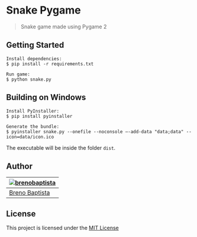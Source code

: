 # Snake Pygame

> Snake game made using Pygame 2

## Getting Started

```
Install dependencies:
$ pip install -r requirements.txt

Run game:
$ python snake.py
```

## Building on Windows

```
Install PyInstaller:
$ pip install pyinstaller

Generate the bundle:
$ pyinstaller snake.py --onefile --noconsole –-add-data "data;data" --icon=data/icon.ico
```

The executable will be inside the folder `dist`.

## Author

| [![brenobaptista](https://avatars1.githubusercontent.com/u/47641641?s=120&v=4)](https://github.com/brenobaptista) |
| ----------------------------------------------------------------------------------------------------------------- |
| [Breno Baptista](https://github.com/brenobaptista)                                                                |

## License

This project is licensed under the [MIT License](/LICENSE)
